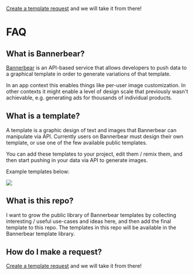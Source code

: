 [Create a template request](https://github.com/yongfook/bannerbear-template-library/issues/new?assignees=&labels=&template=template-request.md&title=New+template+suggestion%3A+%28your+idea+here%29) and we will take it from there!

# FAQ

## What is Bannerbear?

[Bannerbear](https://www.bannerbear.com) is an API-based service that allows developers to push data to a graphical template in order to generate variations of that template. 

In an app context this enables things like per-user image customization. In other contexts it might enable a level of design scale that previously wasn't achievable, e.g. generating ads for thousands of individual products.

## What is a template?

A template is a graphic design of text and images that Bannerbear can manipulate via API. Currently users on Bannerbear must design their own template, or use one of the few available public templates. 

You can add these templates to your project, edit them / remix them, and then start pushing in your data via API to generate images. 

Example templates below:

![](https://pbs.twimg.com/media/ET2M9IzUEAEEinC?format=jpg&name=4096x4096)

## What is this repo?

I want to grow the public library of Bannerbear templates by collecting interesting / useful use-cases and ideas here, and then add the final template to this repo. The templates in this repo will be available in the Bannerbear template library.

## How do I make a request?

[Create a template request](https://github.com/yongfook/bannerbear-template-library/issues/new?assignees=&labels=&template=template-request.md&title=New+template+suggestion%3A+%28your+idea+here%29) and we will take it from there!
